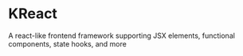 # KReact
A react-like frontend framework supporting JSX elements, functional components, state hooks, and more
